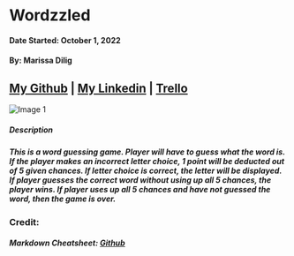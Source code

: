 # Wordzzled

#### Date Started: October 1, 2022

#### By: Marissa Dilig

## [My Github](https://github.com/maripd) | [My Linkedin](https://www.linkedin.com/in/marissa-dilig-6ba71923a/) | [Trello](https://trello.com/b/78Bt7G4o/wordzzled)

![Image 1](https://i.imgur.com/UPLWfr5.png)

##### **Description**

##### This is a word guessing game. Player will have to guess what the word is. If the player makes an incorrect letter choice, 1 point will be deducted out of 5 given chances. If letter choice is correct, the letter will be displayed. If player guesses the correct word without using up all 5 chances, the player wins. If player uses up all 5 chances and have not guessed the word, then the game is over.

### Credit:

##### Markdown Cheatsheet: [Github](github.com)
